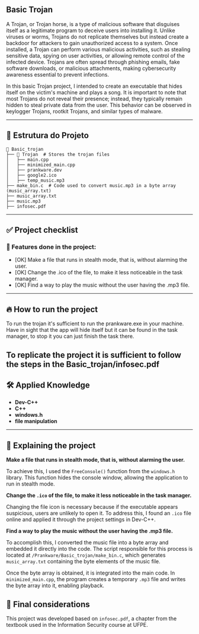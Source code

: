 ## Basic Trojan

A Trojan, or Trojan horse, is a type of malicious software that disguises itself as a legitimate program to deceive users into installing it. Unlike viruses or worms, Trojans do not replicate themselves but instead create a backdoor for attackers to gain unauthorized access to a system. Once installed, a Trojan can perform various malicious activities, such as stealing sensitive data, spying on user activities, or allowing remote control of the infected device. Trojans are often spread through phishing emails, fake software downloads, or malicious attachments, making cybersecurity awareness essential to prevent infections.

In this basic Trojan project, I intended to create an executable that hides itself on the victim's machine and plays a song. It is important to note that most Trojans do not reveal their presence; instead, they typically remain hidden to steal private data from the user. This behavior can be observed in keylogger Trojans, rootkit Trojans, and similar types of malware.

---

## 📂 Estrutura do Projeto

```
📁 Basic_trojan
├── 📁 Trojan  # Stores the trojan files 
│   ├── main.cpp
│   ├── minimized_main.cpp
│   ├── prankware.dev
│   ├── google2.ico
│   ├── temp_music.mp3
├── make_bin.c  # Code used to convert music.mp3 in a byte array (music_array.txt)
├── music_array.txt
├── music.mp3 
├── infosec.pdf
```

---

## ✅ Project checklist

### 📌 Features done in the project:

- [OK] Make a file that runs in stealth mode, that is, without alarming the user.
- [OK] Change the .ico of the file, to make it less noticeable in the task manager.
- [OK] Find a way to play the music without the user having the .mp3 file.

---

## 🔥 How to run the project

To run the trojan it's sufficient to run the prankware.exe in your machine. Have in sight
that the app will hide itself but it can be found in the task manager, to stop it you can 
just finish the task there.

To replicate the project it is sufficient to follow the steps in the Basic_trojan/infosec.pdf
---

## 🛠️ Applied Knowledge
- **Dev-C++**
- **C++**
- **windows.h**
- **file manipulation**
---

## 📌 Explaining the project

**Make a file that runs in stealth mode, that is, without alarming the user.**

To achieve this, I used the `FreeConsole()` function from the `windows.h` library. This function hides the console window, allowing the application to run in stealth mode. 

**Change the `.ico` of the file, to make it less noticeable in the task manager.**

Changing the file icon is necessary because if the executable appears suspicious, users are unlikely to open it. To address this, I found an `.ico` file online and applied it through the project settings in Dev-C++.

**Find a way to play the music without the user having the .mp3 file.**

To accomplish this, I converted the music file into a byte array and embedded it directly into the code. The script responsible for this process is located at `/Prankware/Basic_trojan/make_bin.c`, which generates `music_array.txt` containing the byte elements of the music file.

Once the byte array is obtained, it is integrated into the main code. In `minimized_main.cpp`, the program creates a temporary `.mp3` file and writes the byte array into it, enabling playback.

## 📌 Final considerations

This project was developed based on `infosec.pdf`, a chapter from the textbook used in the Information Security course at UFPE.
